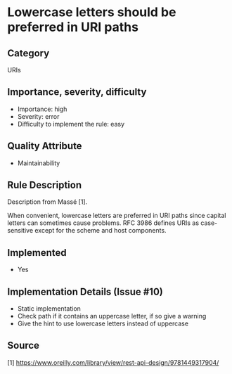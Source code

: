# Lowercase letters should be preferred in URI paths

## Category

URIs

## Importance, severity, difficulty

* Importance: high
* Severity: error
* Difficulty to implement the rule: easy

## Quality Attribute

* Maintainability

## Rule Description

Description from Massé [1].

When convenient, lowercase letters are preferred in URI paths since capital letters can
sometimes cause problems. RFC 3986 defines URIs as case-sensitive except for the
scheme and host components.

## Implemented

* Yes

## Implementation Details (Issue #10)

* Static implementation
* Check path if it contains an uppercase letter, if so give a warning
* Give the hint to use lowercase letters instead of uppercase

## Source

[1] https://www.oreilly.com/library/view/rest-api-design/9781449317904/